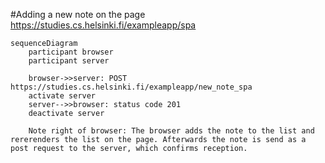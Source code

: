 #Adding a new note on the page https://studies.cs.helsinki.fi/exampleapp/spa

```mermaid
sequenceDiagram
    participant browser
    participant server

    browser->>server: POST https://studies.cs.helsinki.fi/exampleapp/new_note_spa
    activate server
    server-->>browser: status code 201
    deactivate server

    Note right of browser: The browser adds the note to the list and rererenders the list on the page. Afterwards the note is send as a post request to the server, which confirms reception.
```
